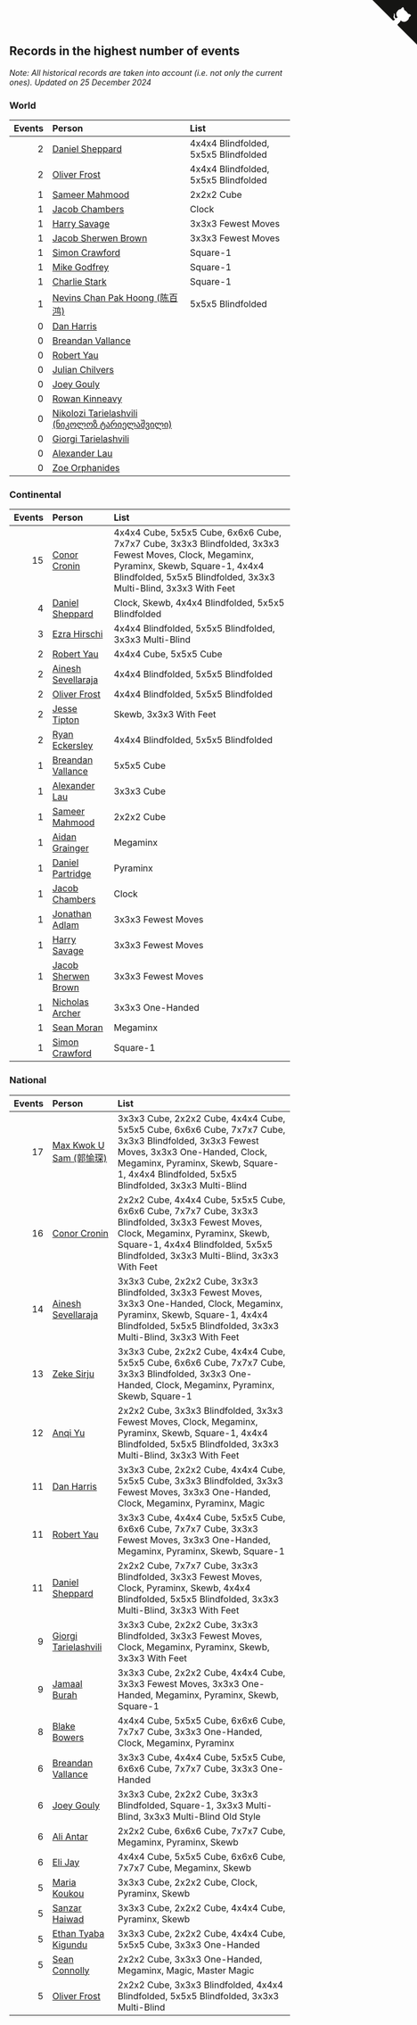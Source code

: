 ## Records in the highest number of events

*Note: All historical records are taken into account (i.e. not only the current ones).*
*Updated on 25 December 2024*


### World

| Events | Person | List |
| ---: | :--- | :--- |
| 2 | [Daniel Sheppard](https://www.worldcubeassociation.org/persons/2009SHEP01) | 4x4x4 Blindfolded, 5x5x5 Blindfolded |
| 2 | [Oliver Frost](https://www.worldcubeassociation.org/persons/2012FROS01) | 4x4x4 Blindfolded, 5x5x5 Blindfolded |
| 1 | [Sameer Mahmood](https://www.worldcubeassociation.org/persons/2013MAHM02) | 2x2x2 Cube |
| 1 | [Jacob Chambers](https://www.worldcubeassociation.org/persons/2017CHAM09) | Clock |
| 1 | [Harry Savage](https://www.worldcubeassociation.org/persons/2013SAVA01) | 3x3x3 Fewest Moves |
| 1 | [Jacob Sherwen Brown](https://www.worldcubeassociation.org/persons/2022BROW01) | 3x3x3 Fewest Moves |
| 1 | [Simon Crawford](https://www.worldcubeassociation.org/persons/2008CRAW01) | Square-1 |
| 1 | [Mike Godfrey](https://www.worldcubeassociation.org/persons/2004GODF01) | Square-1 |
| 1 | [Charlie Stark](https://www.worldcubeassociation.org/persons/2014STAR05) | Square-1 |
| 1 | [Nevins Chan Pak Hoong (陈百鸿)](https://www.worldcubeassociation.org/persons/2010CHAN20) | 5x5x5 Blindfolded |
| 0 | [Dan Harris](https://www.worldcubeassociation.org/persons/2003HARR01) |  |
| 0 | [Breandan Vallance](https://www.worldcubeassociation.org/persons/2007VALL01) |  |
| 0 | [Robert Yau](https://www.worldcubeassociation.org/persons/2009YAUR01) |  |
| 0 | [Julian Chilvers](https://www.worldcubeassociation.org/persons/1982CHIL01) |  |
| 0 | [Joey Gouly](https://www.worldcubeassociation.org/persons/2007GOUL01) |  |
| 0 | [Rowan Kinneavy](https://www.worldcubeassociation.org/persons/2008KINN01) |  |
| 0 | [Nikolozi Tarielashvili (ნიკოლოზ ტარიელაშვილი)](https://www.worldcubeassociation.org/persons/2013TARI02) |  |
| 0 | [Giorgi Tarielashvili](https://www.worldcubeassociation.org/persons/2013TARI01) |  |
| 0 | [Alexander Lau](https://www.worldcubeassociation.org/persons/2011LAUA01) |  |
| 0 | [Zoe Orphanides](https://www.worldcubeassociation.org/persons/2013ORPH01) |  |

### Continental

| Events | Person | List |
| ---: | :--- | :--- |
| 15 | [Conor Cronin](https://www.worldcubeassociation.org/persons/2013CRON01) | 4x4x4 Cube, 5x5x5 Cube, 6x6x6 Cube, 7x7x7 Cube, 3x3x3 Blindfolded, 3x3x3 Fewest Moves, Clock, Megaminx, Pyraminx, Skewb, Square-1, 4x4x4 Blindfolded, 5x5x5 Blindfolded, 3x3x3 Multi-Blind, 3x3x3 With Feet |
| 4 | [Daniel Sheppard](https://www.worldcubeassociation.org/persons/2009SHEP01) | Clock, Skewb, 4x4x4 Blindfolded, 5x5x5 Blindfolded |
| 3 | [Ezra Hirschi](https://www.worldcubeassociation.org/persons/2019HIRS01) | 4x4x4 Blindfolded, 5x5x5 Blindfolded, 3x3x3 Multi-Blind |
| 2 | [Robert Yau](https://www.worldcubeassociation.org/persons/2009YAUR01) | 4x4x4 Cube, 5x5x5 Cube |
| 2 | [Ainesh Sevellaraja](https://www.worldcubeassociation.org/persons/2012SEVE01) | 4x4x4 Blindfolded, 5x5x5 Blindfolded |
| 2 | [Oliver Frost](https://www.worldcubeassociation.org/persons/2012FROS01) | 4x4x4 Blindfolded, 5x5x5 Blindfolded |
| 2 | [Jesse Tipton](https://www.worldcubeassociation.org/persons/2014TIPT01) | Skewb, 3x3x3 With Feet |
| 2 | [Ryan Eckersley](https://www.worldcubeassociation.org/persons/2019ECKE02) | 4x4x4 Blindfolded, 5x5x5 Blindfolded |
| 1 | [Breandan Vallance](https://www.worldcubeassociation.org/persons/2007VALL01) | 5x5x5 Cube |
| 1 | [Alexander Lau](https://www.worldcubeassociation.org/persons/2011LAUA01) | 3x3x3 Cube |
| 1 | [Sameer Mahmood](https://www.worldcubeassociation.org/persons/2013MAHM02) | 2x2x2 Cube |
| 1 | [Aidan Grainger](https://www.worldcubeassociation.org/persons/2018GRAI01) | Megaminx |
| 1 | [Daniel Partridge](https://www.worldcubeassociation.org/persons/2022PART02) | Pyraminx |
| 1 | [Jacob Chambers](https://www.worldcubeassociation.org/persons/2017CHAM09) | Clock |
| 1 | [Jonathan Adlam](https://www.worldcubeassociation.org/persons/2009ADLA01) | 3x3x3 Fewest Moves |
| 1 | [Harry Savage](https://www.worldcubeassociation.org/persons/2013SAVA01) | 3x3x3 Fewest Moves |
| 1 | [Jacob Sherwen Brown](https://www.worldcubeassociation.org/persons/2022BROW01) | 3x3x3 Fewest Moves |
| 1 | [Nicholas Archer](https://www.worldcubeassociation.org/persons/2020ARCH01) | 3x3x3 One-Handed |
| 1 | [Sean Moran](https://www.worldcubeassociation.org/persons/2016MORA24) | Megaminx |
| 1 | [Simon Crawford](https://www.worldcubeassociation.org/persons/2008CRAW01) | Square-1 |

### National

| Events | Person | List |
| ---: | :--- | :--- |
| 17 | [Max Kwok U Sam (郭愉琛)](https://www.worldcubeassociation.org/persons/2018SAMK01) | 3x3x3 Cube, 2x2x2 Cube, 4x4x4 Cube, 5x5x5 Cube, 6x6x6 Cube, 7x7x7 Cube, 3x3x3 Blindfolded, 3x3x3 Fewest Moves, 3x3x3 One-Handed, Clock, Megaminx, Pyraminx, Skewb, Square-1, 4x4x4 Blindfolded, 5x5x5 Blindfolded, 3x3x3 Multi-Blind |
| 16 | [Conor Cronin](https://www.worldcubeassociation.org/persons/2013CRON01) | 2x2x2 Cube, 4x4x4 Cube, 5x5x5 Cube, 6x6x6 Cube, 7x7x7 Cube, 3x3x3 Blindfolded, 3x3x3 Fewest Moves, Clock, Megaminx, Pyraminx, Skewb, Square-1, 4x4x4 Blindfolded, 5x5x5 Blindfolded, 3x3x3 Multi-Blind, 3x3x3 With Feet |
| 14 | [Ainesh Sevellaraja](https://www.worldcubeassociation.org/persons/2012SEVE01) | 3x3x3 Cube, 2x2x2 Cube, 3x3x3 Blindfolded, 3x3x3 Fewest Moves, 3x3x3 One-Handed, Clock, Megaminx, Pyraminx, Skewb, Square-1, 4x4x4 Blindfolded, 5x5x5 Blindfolded, 3x3x3 Multi-Blind, 3x3x3 With Feet |
| 13 | [Zeke Sirju](https://www.worldcubeassociation.org/persons/2022SIRJ01) | 3x3x3 Cube, 2x2x2 Cube, 4x4x4 Cube, 5x5x5 Cube, 6x6x6 Cube, 7x7x7 Cube, 3x3x3 Blindfolded, 3x3x3 One-Handed, Clock, Megaminx, Pyraminx, Skewb, Square-1 |
| 12 | [Anqi Yu](https://www.worldcubeassociation.org/persons/2018YUAN02) | 2x2x2 Cube, 3x3x3 Blindfolded, 3x3x3 Fewest Moves, Clock, Megaminx, Pyraminx, Skewb, Square-1, 4x4x4 Blindfolded, 5x5x5 Blindfolded, 3x3x3 Multi-Blind, 3x3x3 With Feet |
| 11 | [Dan Harris](https://www.worldcubeassociation.org/persons/2003HARR01) | 3x3x3 Cube, 2x2x2 Cube, 4x4x4 Cube, 5x5x5 Cube, 3x3x3 Blindfolded, 3x3x3 Fewest Moves, 3x3x3 One-Handed, Clock, Megaminx, Pyraminx, Magic |
| 11 | [Robert Yau](https://www.worldcubeassociation.org/persons/2009YAUR01) | 3x3x3 Cube, 4x4x4 Cube, 5x5x5 Cube, 6x6x6 Cube, 7x7x7 Cube, 3x3x3 Fewest Moves, 3x3x3 One-Handed, Megaminx, Pyraminx, Skewb, Square-1 |
| 11 | [Daniel Sheppard](https://www.worldcubeassociation.org/persons/2009SHEP01) | 2x2x2 Cube, 7x7x7 Cube, 3x3x3 Blindfolded, 3x3x3 Fewest Moves, Clock, Pyraminx, Skewb, 4x4x4 Blindfolded, 5x5x5 Blindfolded, 3x3x3 Multi-Blind, 3x3x3 With Feet |
| 9 | [Giorgi Tarielashvili](https://www.worldcubeassociation.org/persons/2013TARI01) | 3x3x3 Cube, 2x2x2 Cube, 3x3x3 Blindfolded, 3x3x3 Fewest Moves, Clock, Megaminx, Pyraminx, Skewb, 3x3x3 With Feet |
| 9 | [Jamaal Burah](https://www.worldcubeassociation.org/persons/2017BURA01) | 3x3x3 Cube, 2x2x2 Cube, 4x4x4 Cube, 3x3x3 Fewest Moves, 3x3x3 One-Handed, Megaminx, Pyraminx, Skewb, Square-1 |
| 8 | [Blake Bowers](https://www.worldcubeassociation.org/persons/2010BOWE01) | 4x4x4 Cube, 5x5x5 Cube, 6x6x6 Cube, 7x7x7 Cube, 3x3x3 One-Handed, Clock, Megaminx, Pyraminx |
| 6 | [Breandan Vallance](https://www.worldcubeassociation.org/persons/2007VALL01) | 3x3x3 Cube, 4x4x4 Cube, 5x5x5 Cube, 6x6x6 Cube, 7x7x7 Cube, 3x3x3 One-Handed |
| 6 | [Joey Gouly](https://www.worldcubeassociation.org/persons/2007GOUL01) | 3x3x3 Cube, 2x2x2 Cube, 3x3x3 Blindfolded, Square-1, 3x3x3 Multi-Blind, 3x3x3 Multi-Blind Old Style |
| 6 | [Ali Antar](https://www.worldcubeassociation.org/persons/2019ANTA02) | 2x2x2 Cube, 6x6x6 Cube, 7x7x7 Cube, Megaminx, Pyraminx, Skewb |
| 6 | [Eli Jay](https://www.worldcubeassociation.org/persons/2014JAYE01) | 4x4x4 Cube, 5x5x5 Cube, 6x6x6 Cube, 7x7x7 Cube, Megaminx, Skewb |
| 5 | [Maria Koukou](https://www.worldcubeassociation.org/persons/2013KOUK01) | 3x3x3 Cube, 2x2x2 Cube, Clock, Pyraminx, Skewb |
| 5 | [Sanzar Haiwad](https://www.worldcubeassociation.org/persons/2015HAIW01) | 3x3x3 Cube, 2x2x2 Cube, 4x4x4 Cube, Pyraminx, Skewb |
| 5 | [Ethan Tyaba Kigundu](https://www.worldcubeassociation.org/persons/2023TTYA01) | 3x3x3 Cube, 2x2x2 Cube, 4x4x4 Cube, 5x5x5 Cube, 3x3x3 One-Handed |
| 5 | [Sean Connolly](https://www.worldcubeassociation.org/persons/2004CONN01) | 2x2x2 Cube, 3x3x3 One-Handed, Megaminx, Magic, Master Magic |
| 5 | [Oliver Frost](https://www.worldcubeassociation.org/persons/2012FROS01) | 2x2x2 Cube, 3x3x3 Blindfolded, 4x4x4 Blindfolded, 5x5x5 Blindfolded, 3x3x3 Multi-Blind |


<a href="https://github.com/simonkellly/wca_statistics_uk" class="github-corner" aria-label="View source on Github"><svg width="80" height="80" viewBox="0 0 250 250" style="fill:#151513; color:#fff; position: absolute; top: 0; border: 0; right: 0;" aria-hidden="true"><path d="M0,0 L115,115 L130,115 L142,142 L250,250 L250,0 Z"></path><path d="M128.3,109.0 C113.8,99.7 119.0,89.6 119.0,89.6 C122.0,82.7 120.5,78.6 120.5,78.6 C119.2,72.0 123.4,76.3 123.4,76.3 C127.3,80.9 125.5,87.3 125.5,87.3 C122.9,97.6 130.6,101.9 134.4,103.2" fill="currentColor" style="transform-origin: 130px 106px;" class="octo-arm"></path><path d="M115.0,115.0 C114.9,115.1 118.7,116.5 119.8,115.4 L133.7,101.6 C136.9,99.2 139.9,98.4 142.2,98.6 C133.8,88.0 127.5,74.4 143.8,58.0 C148.5,53.4 154.0,51.2 159.7,51.0 C160.3,49.4 163.2,43.6 171.4,40.1 C171.4,40.1 176.1,42.5 178.8,56.2 C183.1,58.6 187.2,61.8 190.9,65.4 C194.5,69.0 197.7,73.2 200.1,77.6 C213.8,80.2 216.3,84.9 216.3,84.9 C212.7,93.1 206.9,96.0 205.4,96.6 C205.1,102.4 203.0,107.8 198.3,112.5 C181.9,128.9 168.3,122.5 157.7,114.1 C157.9,116.9 156.7,120.9 152.7,124.9 L141.0,136.5 C139.8,137.7 141.6,141.9 141.8,141.8 Z" fill="currentColor" class="octo-body"></path></svg></a><style>.github-corner:hover .octo-arm{animation:octocat-wave 560ms ease-in-out}@keyframes octocat-wave{0%,100%{transform:rotate(0)}20%,60%{transform:rotate(-25deg)}40%,80%{transform:rotate(10deg)}}@media (max-width:500px){.github-corner:hover .octo-arm{animation:none}.github-corner .octo-arm{animation:octocat-wave 560ms ease-in-out}}</style>
